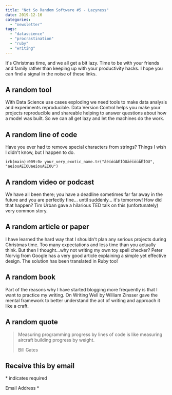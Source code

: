 ```yaml
---
title: "Not So Random Software #5 - Lazyness"
date: 2019-12-16
categories: 
  - "newsletter"
tags: 
  - "datascience"
  - "procrastination"
  - "ruby"
  - "writing"
---
```


It's Christmas time, and we all get a bit lazy. Time to be with your friends and family rather than keeping up with your productivity hacks. I hope you can find a signal in the noise of these links.

## A random tool

With Data Science use cases exploding we need tools to make data analysis and experiments reproducible. Data Version Control helps you make your projects reproducible and shareable helping to answer questions about how a model was built. So we can all get lazy and let the machines do the work.

## A random line of code

Have you ever had to remove special characters from strings? Things I wish I didn't know, but I happen to do.

```
irb(main):009:0> your_very_exotic_name.tr("áéíóúÁÉÍÓÚäëïöüÄËÏÖÜ", "aeiouAEIOUaeiouAEIOU")
```

## A random video or podcast

We have all been there; you have a deadline sometimes far far away in the future and you are perfectly fine... until suddenly... it's tomorrow! How did that happen? Tim Urban gave a hilarious TED talk on this (unfortunately) very common story.

## A random article or paper

I have learned the hard way that I shouldn't plan any serious projects during Christmas time. Too many expectations and less time than you actually think. But then I thought...why not writing my own toy spell checker? Peter Norvig from Google has a very good article explaining a simple yet effective design. The solution has been translated in Ruby too!

## A random book

Part of the reasons why I have started blogging more frequently is that I want to practice my writing. On Writing Well by William Zinsser gave the mental framework to better understand the act of writing and approach it like a craft.

## A random quote

> Measuring programming progress by lines of code is like measuring aircraft building progress by weight.
> 
> Bill Gates

## Receive this by email

\* indicates required

Email Address \*  
  

<script type="text/javascript" src="//s3.amazonaws.com/downloads.mailchimp.com/js/mc-validate.js"></script>

<script type="text/javascript">(function($) {window.fnames = new Array(); window.ftypes = new Array();fnames[0]='EMAIL';ftypes[0]='email';fnames[1]='FNAME';ftypes[1]='text';fnames[2]='LNAME';ftypes[2]='text';fnames[3]='ADDRESS';ftypes[3]='address';fnames[4]='PHONE';ftypes[4]='phone';fnames[5]='BIRTHDAY';ftypes[5]='birthday';}(jQuery));var $mcj = jQuery.noConflict(true);</script>
